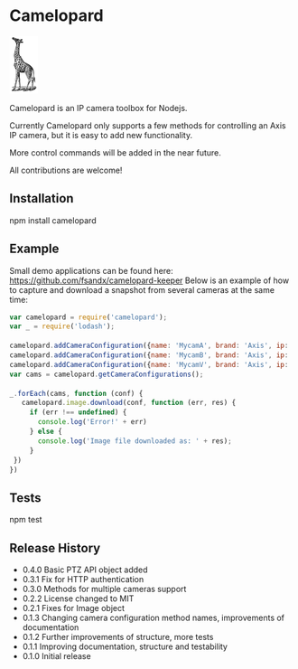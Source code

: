 # Camelopard

<img src="https://github.com/fsandx/camelopard/blob/master/assets/camelopard.png">

Camelopard is an IP camera toolbox for Nodejs.

Currently Camelopard only supports a few methods for controlling an Axis IP camera, but it is easy to add new functionality. 

More control commands will be added in the near future.

All contributions are welcome!


## Installation

npm install camelopard

## Example
Small demo applications can be found here: https://github.com/fsandx/camelopard-keeper
Below is an example of how to capture and download a snapshot from several cameras at the same time:
 ```JavaScript
var camelopard = require('camelopard');
var _ = require('lodash');

camelopard.addCameraConfiguration({name: 'MycamA', brand: 'Axis', ip: '192.168.0.200', username: 'root', password: 'pass'});
camelopard.addCameraConfiguration({name: 'MycamB', brand: 'Axis', ip: '192.168.0.150', username: 'root', password: 'pass'});
camelopard.addCameraConfiguration({name: 'MycamV', brand: 'Axis', ip: '192.168.0.120', username: 'root', password: 'pass'});
var cams = camelopard.getCameraConfigurations();

_.forEach(cams, function (conf) {
    camelopard.image.download(conf, function (err, res) {
      if (err !== undefined) {
        console.log('Error!' + err)
      } else {
        console.log('Image file downloaded as: ' + res);
      }
  })
})
 ```

## Tests

  npm test

## Release History

* 0.4.0 Basic PTZ API object added
* 0.3.1 Fix for HTTP authentication
* 0.3.0 Methods for multiple cameras support
* 0.2.2 License changed to MIT
* 0.2.1 Fixes for Image object
* 0.1.3 Changing camera configuration method names, improvements of documentation
* 0.1.2 Further improvements of structure, more tests
* 0.1.1 Improving documentation, structure and testability
* 0.1.0 Initial release
